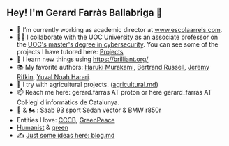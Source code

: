 ## Hey! I'm Gerard Farràs Ballabriga 👋

- 🔭 I’m currently working as academic director at www.escolaarrels.com.
- 👨‍🏫 I collaborate with the UOC University as an associate professor on the [UOC's master's degree in cybersecurity](https://www.uoc.edu/ca/estudis/masters/master-universitari-ciberseguretat-privadesa). You can see some of the projects I have tutored here: [Projects](https://openaccess.uoc.edu/browse?type=author&authority=3a61c5e6-7445-428a-a2af-7b3e2870e61d)
- 🌱 I learn new things using https://brilliant.org/
- 📚 My favorite authors: [Haruki Murakami](https://harukimurakami.com/), [Bertrand Russell](https://bertrandrussellsociety.org/), [Jeremy Rifkin](https://foet.org/),  [Yuval Noah Harari](https://www.ynharari.com/).
- 🌿 I try with agricultural projects. ([agricultural.md](https://github.com/gfarrasb/gfarrasb/blob/main/agricultural.md))
- 📫 Reach me here: gerard.farras AT proton or here gerard_farras AT Col·legi d'informàtics de Catalunya.
- :car: & 🏍️ : Saab 93 sport Sedan vector & BMW r850r
- Entities I love: [CCCB](https://www.cccb.org/ca), [GreenPeace](https://es.greenpeace.org/ca/)
- [Humanist](https://humanists.international) & [green](https://es.greenpeace.org/es/)
- ✍️ [Just some ideas here: blog.md](https://github.com/gfarrasb/gfarrasb/blob/main/blog.md)
